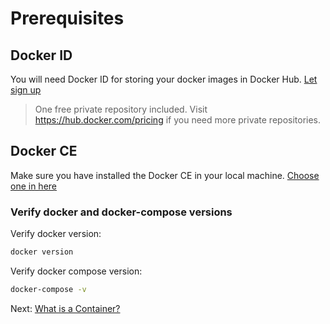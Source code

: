 # Prerequisites

## Docker ID

You will need Docker ID for storing your docker images in Docker Hub. [Let sign up](https://hub.docker.com/signup)

> One free private repository included. Visit https://hub.docker.com/pricing if you need more private repositories.

## Docker CE

Make sure you have installed the Docker CE in your local machine. [Choose one in here](https://hub.docker.com/search/?q=&type=edition&offering=community)

### Verify docker and docker-compose versions

Verify docker version:

```bash
docker version
```

Verify docker compose version:
```bash
docker-compose -v
```

Next: [What is a Container?](02-what-is-container.md)